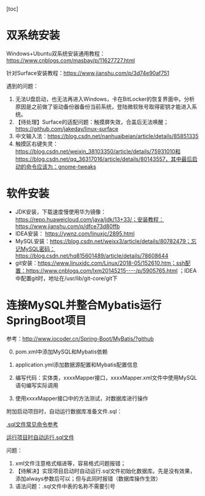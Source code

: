 [toc]

# 双系统安装

Windows+Ubuntu双系统安装通用教程：https://www.cnblogs.com/masbay/p/11627727.html

针对Surface安装教程：https://www.jianshu.com/p/3d74e90af751

遇到的问题：

1. 无法U盘启动，也无法再进入Windows，卡在BitLocker的恢复界面中。分析原因是之前做了驱动备份器备份当前系统，登陆微软账号取得密钥才能进入系统。
2. 【待处理】Surface的适配问题：触摸屏失效，合盖后无法唤醒；https://github.com/jakeday/linux-surface
3. 中文输入法：https://blog.csdn.net/nanhuaibeian/article/details/85851335
4. 触摸区右键失灵：https://blog.csdn.net/weixin_38103350/article/details/75931010和https://blog.csdn.net/qq_36317016/article/details/80143557，其中最后启动的命令应该为：gnome-tweaks

# 软件安装

* JDK安装，下载速度慢使用华为镜像：https://repo.huaweicloud.com/java/jdk/13+33/；安装教程：https://www.jianshu.com/p/dfce73d80ffb
* IDEA安装： https://ywnz.com/linuxjc/2895.html
* MySQL安装：https://blog.csdn.net/weixx3/article/details/80782479；忘记MySQL密码：https://blog.csdn.net/hq815601489/article/details/78608644
* git安装：https://www.linuxidc.com/Linux/2018-05/152610.htm；ssh配置：https://www.cnblogs.com/lxm20145215----/p/5905765.html ；IDEA中配置git时，地址在/usr/lib/git-core/git下

# 连接MySQL并整合Mybatis运行SpringBoot项目

参考：http://www.iocoder.cn/Spring-Boot/MyBatis/?github 



0. pom.xml中添加MySQL和Mybatis依赖

1. application.yml添加数据源配置和Mybatis配置信息
2. 编写代码：实体类，xxxxMapper接口，xxxxMapper.xml文件中使用MySQL语句编写实际调用
3. 使用xxxxMapper接口中的方法测试，对数据库进行操作



附加启动项目时，自动运行数据库准备文件.sql：

[.sql文件常见命令参考]( https://blog.csdn.net/gezi2015129/article/details/65446269/)

[运行项目时自动运行.sql文件](https://blog.csdn.net/qq_30000313/article/details/87696329)



问题：

1. xml文件注意格式缩进等，容易格式问题报错；
2. 【待解决】实现项目启动时自动运行.sql文件初始化数据库。先是没有效果，添加always参数后可以；但与此同时报错（数据库操作生效）
3. 语法问题：.sql文件中表的名称不需要引号